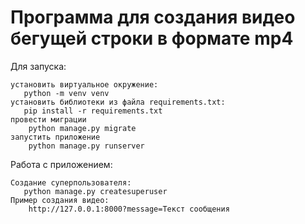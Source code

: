 # Программа для создания видео бегущей строки в формате mp4

Для запуска:
```
установить виртуальное окружение:
   python -m venv venv
установить библиотеки из файла requirements.txt:
   pip install -r requirements.txt
провести миграции
    python manage.py migrate
запустить приложение
    python manage.py runserver
```
Работа с приложением:
```
Создание суперпользователя:
   python manage.py createsuperuser
Пример создания видео:
    http://127.0.0.1:8000?message=Текст сообщения
```


